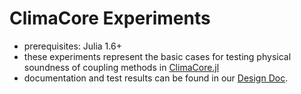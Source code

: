 # ClimaCore Experiments

- prerequisites: Julia 1.6+
- these experiments represent the basic cases for testing physical soundness of coupling methods in [ClimaCore.jl](https://github.com/CliMA/ClimaCore.jl/)
- documentation and test results can be found in our [Design Doc](https://www.overleaf.com/read/bgfmhgtncpws). 
